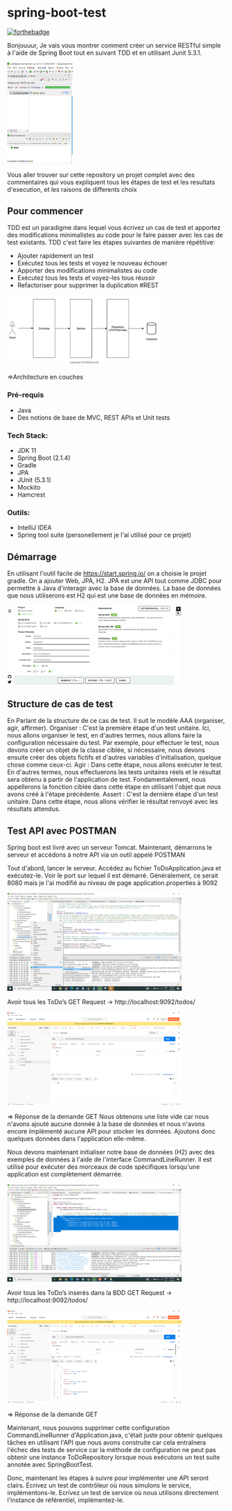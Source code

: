 # spring-boot-test

[![forthebadge](http://forthebadge.com/images/badges/built-with-love.svg)](http://forthebadge.com)

Bonjouuur, Je vais vous montrer comment créer un service RESTful simple à l'aide de Spring Boot tout en suivant TDD et en utilisant Junit 5.3.1. 

<img src="todoproject\src\main\resources\static\run.PNG" width="30%"  />

Vous aller trouver sur cette repository un projet complet avec des commentaires qui vous expliquent tous les étapes de test et les resultats d'execution, et les raisons de differents choix
## Pour commencer
TDD est un paradigme dans lequel vous écrivez un cas de test et apportez des modifications minimalistes au code pour le faire passer avec les cas de test existants. 
TDD c'est faire les étapes suivantes de manière répétitive:
 - Ajouter rapidement un test
 - Exécutez tous les tests et voyez le nouveau échouer 
 - Apporter des modifications minimalistes au code 
 - Exécutez tous les tests et voyez-les tous réussir 
 - Refactoriser pour supprimer la duplication
#REST

<img src="todoproject\src\main\resources\static\architecture.PNG" width="70%"  />

=>Architecture en couches
### Pré-requis 
 - Java 
 - Des notions de base de MVC, REST APIs et Unit tests

### Tech Stack:
 - JDK 11
 - Spring Boot (2.1.4)
 - Gradle
 - JPA
 - JUnit (5.3.1)
 - Mockito
 - Hamcrest

### Outils:
 - IntelliJ IDEA 
 - Spring tool suite (personellement je l'ai utilisé pour ce projet)

## Démarrage
  En utilisant l'outil facile de https://start.spring.io/ 
  on a choisie le projet gradle. On a ajouter Web, JPA, H2. 
  JPA est une API tout comme JDBC pour permettre à Java d'interagir avec la base de données.
  La base de données que nous utiliserons est H2 qui est une base de données en mémoire.
  
  <img src="todoproject\src\main\resources\static\spring.PNG" width="80%"  />
  
## Structure de cas de test
En Parlant de la structure de ce cas de test. Il suit le modèle AAA (organiser, agir, affirmer).
Organiser : C'est la première étape d'un test unitaire. Ici, nous allons organiser le test, en d'autres termes, nous allons faire la configuration nécessaire du test. Par exemple, pour effectuer le test, nous devons créer un objet de la classe ciblée, si nécessaire, nous devons ensuite créer des objets fictifs et d'autres variables d'initialisation, quelque chose comme ceux-ci.
Agir : Dans cette étape, nous allons exécuter le test. En d'autres termes, nous effectuerons les tests unitaires réels et le résultat sera obtenu à partir de l'application de test. Fondamentalement, nous appellerons la fonction ciblée dans cette étape en utilisant l'objet que nous avons créé à l'étape précédente.
Assert : C'est la dernière étape d'un test unitaire. Dans cette étape, nous allons vérifier le résultat renvoyé avec les résultats attendus.

## Test API avec POSTMAN
Spring boot est livré avec un serveur Tomcat. Maintenant, démarrons le serveur et accédons à notre API via un outil appelé POSTMAN

Tout d'abord, lancer le serveur. Accédez au fichier ToDoApplication.java et exécutez-le. Voir le port sur lequel il est démarré. Généralement, ce serait 8080 mais je l'ai modifié au niveau de page application.properties à 9092

<img src="todoproject\src\main\resources\static\run_junit.png" width="80%"  />

Avoir tous les ToDo’s
GET Request → http://localhost:9092/todos/

<img src="todoproject\src\main\resources\static\postman_todos1.PNG" width="80%"  />

=> Réponse de la demande GET
Nous obtenons une liste vide car nous n'avons ajouté aucune donnée à la base de données et nous n'avons encore implémenté aucune API pour stocker les données. Ajoutons donc quelques données dans l'application elle-même.

Nous devons maintenant initialiser notre base de données (H2) avec des exemples de données à l'aide de l'interface CommandLineRunner. Il est utilisé pour exécuter des morceaux de code spécifiques lorsqu'une application est complètement démarrée.

<img src="todoproject\src\main\resources\static\charger_bdd.png" width="80%"  />

Avoir tous les ToDo’s inserés dans la BDD
GET Request → http://localhost:9092/todos/

<img src="todoproject\src\main\resources\static\postman2.PNG" width="80%"  />

=> Réponse de la demande GET

Maintenant, nous pouvons supprimer cette configuration CommandLineRunner d'Application.java, c'était juste pour obtenir quelques tâches en utilisant l'API que nous avons construite car cela entraînera l'échec des tests de service car la méthode de configuration ne peut pas obtenir une instance ToDoRepository lorsque nous exécutons un test suite annotée avec SpringBootTest.

Donc, maintenant les étapes à suivre pour implémenter une API seront clairs. Écrivez un test de contrôleur où nous simulons le service, implémentons-le. Ecrivez un test de service où nous utilisons directement l'instance de référentiel, implémentez-le.

